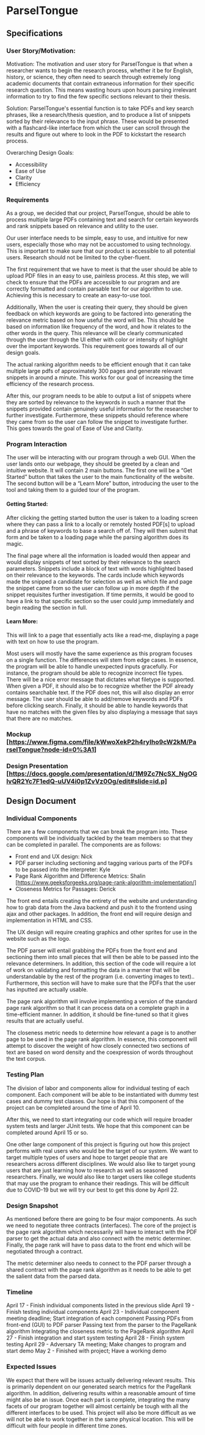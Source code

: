 # ParselTongue

## Specifications

### User Story/Motivation:

Motivation:
The motivation and user story for ParselTongue is that when a researcher wants to begin the research process, whether it be for English, history, or science, they often need to search through extremely long academic documents that contain extraneous information for their specific research question. This means wasting hours upon hours parsing irrelevant information to try to find the few specific sections relevant to their thesis.

Solution:
ParselTongue's essential function is to take PDFs and key search phrases, like a research/thesis question, and to produce a list of snippets sorted by their relevance to the input phrase. These would be presented with a flashcard-like interface from which the user can scroll through the results and figure out where to look in the PDF to kickstart the research process.

Overarching Design Goals:

- Accessibility
- Ease of Use
- Clarity
- Efficiency

### Requirements

As a group, we decided that our project, ParselTongue, should be able to process multiple large PDFs containing text and search for certain keywords and rank snippets based on relevance and utility to the user.

Our user interface needs to be simple, easy to use, and intuitive for new users, especially those who may not be accustomed to using technology. This is important to make sure that our product is accessible to all potential users. Research should not be limited to the cyber-fluent.

The first requirement that we have to meet is that the user should be able to upload PDF files in an easy to use, painless process. At this step, we will check to ensure that the PDFs are accessible to our program and are correctly formatted and contain parsable text for our algorithm to use. Achieving this is necessary to create an easy-to-use tool.

Additionally, When the user is creating their query, they should be given feedback on which keywords are going to be factored into generating the relevance metric based on how useful the word will be. This should be based on information like frequency of the word, and how it relates to the other words in the query. This relevance will be clearly communicated through the user through the UI either with color or intensity of highlight over the important keywords. This requirement goes towards all of our design goals.

The actual ranking algorithm needs to be efficient enough that it can take multiple large pdfs of approximately 300 pages and generate relevant snippets in around a minute. This works for our goal of increasing the time efficiency of the research process.

After this, our program needs to be able to output a list of snippets where they are sorted by relevance to the keywords in such a manner that the snippets provided contain genuinely useful information for the researcher to further investigate. Furthermore, these snippets should reference where they came from so the user can follow the snippet to investigate further. This goes towards the goal of Ease of Use and Clarity.

### Program Interaction

The user will be interacting with our program through a web GUI. When the user lands onto our webpage, they should be greeted by a clean and intuitive website. It will contain 2 main buttons. The first one will be a “Get Started” button that takes the user to the main functionality of the website. The second button will be a “Learn More” button, introducing the user to the tool and taking them to a guided tour of the program.

#### Getting Started:

After clicking the getting started button the user is taken to a loading screen where they can pass a link to a locally or remotely hosted PDF[s] to upload and a phrase of keywords to base a search off of. They will then submit that form and be taken to a loading page while the parsing algorithm does its magic.

The final page where all the information is loaded would then appear and would display snippets of text sorted by their relevance to the search parameters. Snippets include a block of text with words highlighted based on their relevance to the keywords. The cards include which keywords made the snipped a candidate for selection as well as which file and page the snippet came from so the user can follow up in more depth if the snippet requisites further investigation. If time permits, it would be good to have a link to that specific section so the user could jump immediately and begin reading the section in full.

#### Learn More:

This will link to a page that essentially acts like a read-me, displaying a page with text on how to use the program.

Most users will mostly have the same experience as this program focuses on a single function. The differences will stem from edge cases. In essence, the program will be able to handle unexpected inputs gracefully. For instance, the program should be able to recognize incorrect file types. There will be a nice error message that dictates what filetype is supported. When given a PDF, it should also be to recognize whether the PDF already contains searchable text. If the PDF does not, this will also display an error message. The user should be able to add/remove keywords and PDFs before clicking search. Finally, it should be able to handle keywords that have no matches with the given files by also displaying a message that says that there are no matches.

### Mockup [https://www.figma.com/file/kWwoXekP2h4ryIho9cW2kM/ParselTongue?node-id=0%3A1]

### Design Presentation [https://docs.google.com/presentation/d/1M9Zc7NcSX_NgOGlvQR2Yc7F1edQ-uUV4i0p1ZvVz0Og/edit#slide=id.p]

## Design Document

### Individual Components

There are a few components that we can break the program into. These components will be individually tackled by the team members so that they can be completed in parallel. The components are as follows:

- Front end and UX design: Nick
- PDF parser including sectioning and tagging various parts of the PDFs to be passed into the interpreter: Kyle
- Page Rank Algorithm and Difference Metrics: Shalin [https://www.geeksforgeeks.org/page-rank-algorithm-implementation/]
- Closeness Metrics for Passages: Derick

The front end entails creating the entirety of the website and understanding how to grab data from the Java backend and push it to the frontend using ajax and other packages. In addition, the front end will require design and implementation in HTML and CSS.

The UX design will require creating graphics and other sprites for use in the website such as the logo.

The PDF parser will entail grabbing the PDFs from the front end and sectioning them into small pieces that will then be able to be passed into the relevance determiners. In addition, this section of the code will require a lot of work on validating and formatting the data in a manner that will be understandable by the rest of the program (i.e. converting images to text).. Furthermore, this section will have to make sure that the PDFs that the user has inputted are actually usable.

The page rank algorithm will involve implementing a version of the standard page rank algorithm so that it can process data on a complete graph in a time-efficient manner. In addition, it should be fine-tuned so that it gives results that are actually useful.

The closeness metric needs to determine how relevant a page is to another page to be used in the page rank algorithm. In essence, this component will attempt to discover the weight of how closely connected two sections of text are based on word density and the coexpression of words throughout the text corpus.

### Testing Plan

The division of labor and components allow for individual testing of each component. Each component will be able to be instantiated with dummy test cases and dummy test classes. Our hope is that this component of the project can be completed around the time of April 10.

After this, we need to start integrating our code which will require broader system tests and larger JUnit tests. We hope that this component can be completed around April 15 or so.

One other large component of this project is figuring out how this project performs with real users who would be the target of our system. We want to target multiple types of users and hope to target people that are researchers across different disciplines. We would also like to target young users that are just learning how to research as well as seasoned researchers. Finally, we would also like to target users like college students that may use the program to enhance their readings. This will be difficult due to COVID-19 but we will try our best to get this done by April 22.

### Design Snapshot

As mentioned before there are going to be four major components. As such we need to negotiate three contracts (interfaces). The core of the project is the page rank algorithm which necessarily will have to interact with the PDF parser to get the actual data and also connect with the metric determiner. Finally, the page rank will have to pass data to the front end which will be negotiated through a contract.

The metric determiner also needs to connect to the PDF parser through a shared contract with the page rank algorithm as it needs to be able to get the salient data from the parsed data.

### Timeline

April 17 - Finish individual components listed in the previous slide
April 19 - Finish testing individual components
April 23 - Individual component meeting deadline; Start integration of each component
Passing PDFs from front-end (GUI) to PDF parser
Passing text from the parser to the PageRank algorithm
Integrating the closeness metric to the PageRank algorithm
April 27 - Finish integration and start system testing
April 28 - Finish system testing
April 29 - Adversary TA meeting; Make changes to program and start demo
May 2 - Finished with project; Have a working demo

### Expected Issues

We expect that there will be issues actually delivering relevant results. This is primarily dependent on our generated search metrics for the PageRank algorithm. In addition, delivering results within a reasonable amount of time might also be an issue. Once each part is complete, integrating the many facets of our program together will almost certainly be tough with all the different interfaces to be used. This project will also be more difficult as we will not be able to work together in the same physical location. This will be difficult with four people in different time zones.
